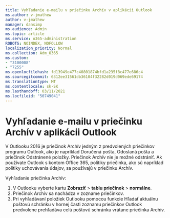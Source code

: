 ```yaml
---
title: Vyhľadanie e-mailu v priečinku Archív v aplikácii Outlook
ms.author: v-jmathew
author: v-jmathew
manager: dansimp
ms.audience: Admin
ms.topic: article
ms.service: o365-administration
ROBOTS: NOINDEX, NOFOLLOW
localization_priority: Normal
ms.collection: Adm_O365
ms.custom:
- "3100008"
- "7255"
ms.openlocfilehash: fd13949e477c40801874bfd1a235f8c477e686c4
ms.sourcegitcommit: 6312ee31561db36104f32282d019d069ede69174
ms.translationtype: MT
ms.contentlocale: sk-SK
ms.lasthandoff: 03/11/2021
ms.locfileid: "50749041"
---
```

# <a name="find-email-in-archive-folder-in-outlook-app"></a>Vyhľadanie e-mailu v priečinku Archív v aplikácii Outlook

V Outlooku 2016 je priečinok Archív jedným z predvolených priečinkov programu Outlook, ako je napríklad Doručená pošta, Odoslaná pošta a priečinok Odstránené položky. Priečinok Archív nie je možné odstrániť. Ak používate Outlook s kontom Office 365, politiky priečinka, ako sú napríklad politiky uchovávania údajov, sa používajú v priečinku Archív.

Vyhľadanie priečinka Archív:

1. V Outlooku vyberte kartu **Zobraziť** > **tablu priečinok**  >  **normálne**.
2. Priečinok Archív sa nachádza v zozname priečinkov.
3. Pri vyhľadávaní položiek Outlooku pomocou funkcie Hľadať aktuálnu poštovú schránku v hornej časti zoznamu priečinkov Outlook predvolene prehľadáva celú poštovú schránku vrátane priečinka Archív.
